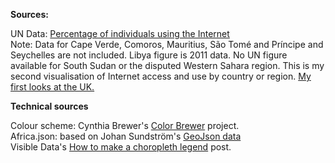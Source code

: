
<strong>Sources:</strong>

UN Data: <a href="http://data.un.org/Data.aspx?d=ITU&f=ind1Code%3aI99H">Percentage of individuals using the Internet</a><br/>
Note: Data for Cape Verde, Comoros, Mauritius, São Tomé and Príncipe and Seychelles are not included. Libya figure is 2011 data. No UN figure available for South Sudan or the disputed Western Sahara region.
This is my second visualisation of Internet access and use by country or region. <a href="http://bl.ocks.org/radiocontrolled/8246732">My first looks at the UK.</a>

<strong>Technical sources</strong>
 
Colour scheme: Cynthia Brewer's <a href="http://colorbrewer2.org/?type=sequential&scheme=YlGnBu&n=9">Color Brewer</a> project.<br/>
Africa.json: based on Johan Sundström's <a href="https://github.com/johan/world.geo.json/blob/master/countries.geo.json">GeoJson data</a><br/>
Visible Data's <a href="http://bit.ly/1bC8wst">How to make a choropleth legend</a> post.